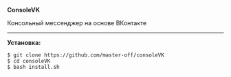 **ConsoleVK**

Консольный мессенджер на основе ВКонтакте
*** 

**Установка:**
```shell
$ git clone https://github.com/master-off/consoleVK
$ cd consoleVK
$ bash install.sh
```
